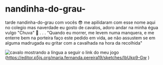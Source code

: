 # nandinha-do-grau-
tarde nandinha-do-grau com vocês :sunglasses:
me apilidaram com esse nome aqui no colegio mas naverdade eu gosto 
de cavalos, adoro andar na minha égua vulgo "Chuva" :horse:
.
.
.
     "Quando eu morrer, me levem numa manquera, e me enterre bem na porteira
   faço este pedido em vida, ae não assustem se em alguma madrugada eu gritar com
  a cavalhada na hora da recolhida"
   
![cavalo mostrando a língua](https://media1.tenor.com/m/Ja0lDN7CCo0AAAAd/horse-gouser.gif)
a seguir o link do meu jogo (https://editor.p5js.org/maria.fernanda.pereira19/sketches/IbUkp9-Gw )
